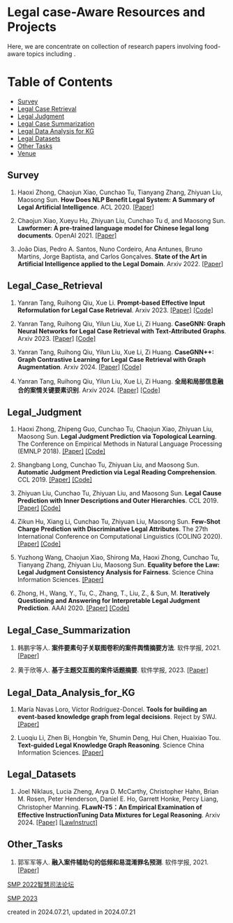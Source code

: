 # Legal case-Aware Resources and Projects


Here, we are concentrate on collection of research papers involving food-aware topics including . 


Table of Contents
=================

<!--   * [Report](#Report) -->
  * [Survey](#Survey)
  * [Legal Case Retrieval](#Legal_Case_Retrieval)
  * [Legal Judgment](#Legal_Judgment)
  * [Legal Case Summarization](#Legal_Case_Summarization)
  * [Legal Data Analysis for KG](#Legal_Data_Analysis_for_KG)
  * [Legal Datasets](#Legal_Datasets)
  * [Other Tasks](#Other_Tasks)
  * [Venue](#Venue)
<!--   * [Temporal Relation Checking](#Temporal_Relation_Checking) -->


## Survey
1. Haoxi Zhong, Chaojun Xiao, Cunchao Tu, Tianyang Zhang, Zhiyuan Liu, Maosong Sun. **How Does NLP Benefit Legal System: A Summary of Legal Artificial Intelligence**. ACL 2020. [[Paper]](https://aclanthology.org/2020.acl-main.466/) 


2. Chaojun Xiao, Xueyu Hu, Zhiyuan Liu, Cunchao Tu d, and Maosong Sun. **Lawformer: A pre-trained language model for Chinese legal long documents**. OpenAI 2021. [[Paper]](https://www.sciencedirect.com/science/article/pii/S2666651021000176) 


3. João Dias, Pedro A. Santos, Nuno Cordeiro, Ana Antunes, Bruno Martins, Jorge Baptista, and Carlos Gonçalves. **State of the Art in Artificial Intelligence applied to the Legal Domain**. Arxiv 2022. [[Paper]](https://arxiv.org/pdf/2204.07047) 



## Legal_Case_Retrieval
1. Yanran Tang, Ruihong Qiu, Xue Li. **Prompt-based Effective Input Reformulation for Legal Case Retrieval**. Arxiv 2023. [[Paper]](https://arxiv.org/abs/2309.02962) [[Code]](https://github.com/yanran-tang/PromptCase)


2. Yanran Tang, Ruihong Qiu, Yilun Liu, Xue Li, Zi Huang. **CaseGNN: Graph Neural Networks for Legal Case Retrieval with Text-Attributed Graphs**. Arxiv 2023. [[Paper]](https://arxiv.org/abs/2312.11229) [[Code]](https://github.com/yanran-tang/CaseGNN)



3. Yanran Tang, Ruihong Qiu, Yilun Liu, Xue Li, Zi Huang. **CaseGNN++: Graph Contrastive Learning for Legal Case Retrieval with Graph Augmentation**. Arxiv 2024. [[Paper]](https://arxiv.org/abs/2405.11791) [[Code]](https://github.com/yanran-tang/CaseGNN)


3. Yanran Tang, Ruihong Qiu, Yilun Liu, Xue Li, Zi Huang. **全局和局部信息融合的案情关键要素识别**. Arxiv 2024. [[Paper]](https://arxiv.org/abs/2405.11791) [[Code]](https://github.com/yanran-tang/CaseGNN)



## Legal_Judgment
1. Haoxi Zhong, Zhipeng Guo, Cunchao Tu, Chaojun Xiao, Zhiyuan Liu, Maosong Sun. **Legal Judgment Prediction via Topological Learning**. The Conference on Empirical Methods in Natural Language Processing (EMNLP 2018). [[Paper]](https://nlp.csai.tsinghua.edu.cn/~tcc/publications/emnlp2018_dag.pdf) [[Code]](https://github.com/thunlp/TopJudge)


2. Shangbang Long, Cunchao Tu, Zhiyuan Liu, and Maosong Sun. **Automatic Judgment Prediction via Legal Reading Comprehension**. CCL 2019. [[Paper]](https://nlp.csai.tsinghua.edu.cn/~lzy/publications/ccl2019_autojudge.pdf) [[Code]](https://github.com/thunlp/TopJudge)


3. Zhiyuan Liu, Cunchao Tu, Zhiyuan Liu, and Maosong Sun. **Legal Cause Prediction with Inner Descriptions and Outer Hierarchies**. CCL 2019. [[Paper]](https://link.springer.com/chapter/10.1007/978-3-030-32381-3_46) [[Code]](https://github.com/acharkq/HLCP)


4. Zikun Hu, Xiang Li, Cunchao Tu, Zhiyuan Liu, Maosong Sun. **Few-Shot Charge Prediction with Discriminative Legal Attributes**. The 27th International Conference on Computational Linguistics (COLING 2020). [[Paper]](https://nlp.csai.tsinghua.edu.cn/~tcc/publications/coling2018_attribute.pdf) [[Code]](https://github.com/thunlp/attribute_charge)


5. Yuzhong Wang, Chaojun Xiao, Shirong Ma, Haoxi Zhong, Cunchao Tu, Tianyang Zhang, Zhiyuan Liu, Maosong Sun. **Equality before the Law: Legal Judgment Consistency Analysis for Fairness**. Science China Information Sciences. [[Paper]](https://arxiv.org/abs/2103.13868) 


6. Zhong, H., Wang, Y., Tu, C., Zhang, T., Liu, Z., & Sun, M. **Iteratively Questioning and Answering for Interpretable Legal Judgment Prediction**. AAAI 2020. [[Paper]](https://ojs.aaai.org/index.php/AAAI/article/view/5479) [[Code]](https://github.com/thunlp/QAjudge) 



## Legal_Case_Summarization
1. 韩鹏宇等人. **案件要素句子关联图卷积的案件舆情摘要方法**. 软件学报, 2021. [[Paper]](https://www.jos.org.cn/jos/article/abstract/6110?st=search)


2. 黄于欣等人. **基于主题交互图的案件话题摘要**. 软件学报, 2023. [[Paper]](https://www.jos.org.cn/jos/article/abstract/6406?st=search)



## Legal_Data_Analysis_for_KG
1. María Navas Loro, Víctor Rodríguez-Doncel. **Tools for building an event-based knowledge graph from legal decisions**. Reject by SWJ. [[Paper]](https://www.semantic-web-journal.net/content/tools-building-event-based-knowledge-graph-legal-decisions) 


2. Luoqiu Li, Zhen Bi, Hongbin Ye, Shumin Deng, Hui Chen, Huaixiao Tou. **Text-guided Legal Knowledge Graph Reasoning**. Science China Information Sciences. [[Paper]](https://arxiv.org/pdf/2104.02284) 



## Legal_Datasets
1. Joel Niklaus, Lucia Zheng, Arya D. McCarthy, Christopher Hahn, Brian M. Rosen, Peter Henderson, Daniel E. Ho, Garrett Honke, Percy Liang, Christopher Manning. **FLawN-T5：An Empirical Examination of Effective InstructionTuning Data Mixtures for Legal Reasoning**. Arxiv 2024. [[Paper]](https://arxiv.org/pdf/2404.02127) [[LawInstruct]](https://github.com/JoelNiklaus/LawInstruct/)



## Other_Tasks
1. 郭军军等人. **融入案件辅助句的低频和易混淆罪名预测**. 软件学报, 2021. [[Paper]](https://www.jos.org.cn/jos/article/abstract/6028?st=search)



[SMP 2022智慧司法论坛](https://conference.cipsc.org.cn/smp2022/workshop10-sifa.html)


[SMP 2023](https://conference.cipsc.org.cn/smp2023/schedule/)



<!-- ## Temporal_QA
1. Camille Bourgaux and Anni-Yasmin Turhan. [Temporal Query Answering in DL-Lite over Inconsistent Data](https://link.springer.com/content/pdf/10.1007%2F978-3-319-68288-4_8.pdf). ISWC 2017. [[Paper]](https://link.springer.com/content/pdf/10.1007%2F978-3-319-68288-4_8.pdf) -->

created in 2024.07.21, updated in 2024.07.21